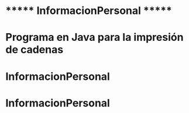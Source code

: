 # ***** InformacionPersonal *****
#
# Programa en Java para la impresión de cadenas
# InformacionPersonal
# InformacionPersonal
